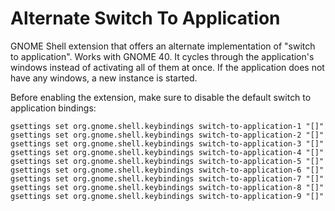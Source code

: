 Alternate Switch To Application
===============================

GNOME Shell extension that offers an alternate implementation of "switch to
application". Works with GNOME 40. It cycles through the application's windows
instead of activating all of them at once. If the application does not have any
windows, a new instance is started.

Before enabling the extension, make sure to disable the default switch to
application bindings:

```
gsettings set org.gnome.shell.keybindings switch-to-application-1 "[]"
gsettings set org.gnome.shell.keybindings switch-to-application-2 "[]"
gsettings set org.gnome.shell.keybindings switch-to-application-3 "[]"
gsettings set org.gnome.shell.keybindings switch-to-application-4 "[]"
gsettings set org.gnome.shell.keybindings switch-to-application-5 "[]"
gsettings set org.gnome.shell.keybindings switch-to-application-6 "[]"
gsettings set org.gnome.shell.keybindings switch-to-application-7 "[]"
gsettings set org.gnome.shell.keybindings switch-to-application-8 "[]"
gsettings set org.gnome.shell.keybindings switch-to-application-9 "[]"
```
